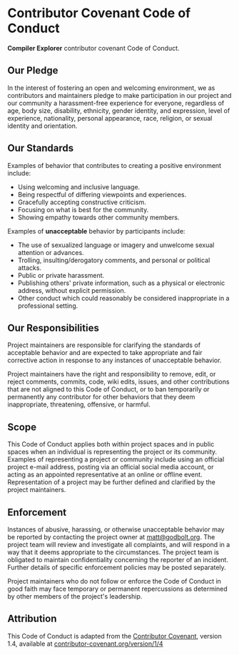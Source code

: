 # Contributor Covenant Code of Conduct

**Compiler Explorer** contributor covenant Code of Conduct.

## Our Pledge

In the interest of fostering an open and welcoming environment, we as
 contributors and maintainers pledge to make participation in our project
 and our community a harassment-free experience for everyone, regardless of age,
 body size, disability, ethnicity, gender identity, and expression,
 level of experience, nationality, personal appearance, race, religion,
 or sexual identity and orientation.

## Our Standards

Examples of behavior that contributes to creating a positive environment include:

* Using welcoming and inclusive language.
* Being respectful of differing viewpoints and experiences.
* Gracefully accepting constructive criticism.
* Focusing on what is best for the community.
* Showing empathy towards other community members.

Examples of **unacceptable** behavior by participants include:

* The use of sexualized language or imagery and unwelcome sexual attention or advances.
* Trolling, insulting/derogatory comments, and personal or political attacks.
* Public or private harassment.
* Publishing others' private information, such as a physical or electronic address, 
  without explicit permission.
* Other conduct which could reasonably be considered inappropriate in a
  professional setting.

## Our Responsibilities

Project maintainers are responsible for clarifying the standards of acceptable
 behavior and are expected to take appropriate and fair corrective action in
 response to any instances of unacceptable behavior.

Project maintainers have the right and responsibility to remove, edit, or
 reject comments, commits, code, wiki edits, issues, and other contributions
 that are not aligned to this Code of Conduct, or to ban
 temporarily or permanently any contributor for other behaviors that they deem
 inappropriate, threatening, offensive, or harmful.

## Scope

This Code of Conduct applies both within project spaces and in public spaces
 when an individual is representing the project or its community. Examples of
 representing a project or community include using an official project e-mail
 address, posting via an official social media account, or acting as
 an appointed representative at an online or offline event.
 Representation of a project may be further defined and clarified by the project
 maintainers.

## Enforcement

Instances of abusive, harassing, or otherwise unacceptable behavior may be
 reported by contacting the project owner at
 [matt@godbolt.org](mailto:matt@godbolt.org). The project team will review
 and investigate all complaints, and will respond in a way that it deems
 appropriate to the circumstances. The project team is obligated to maintain
 confidentiality concerning the reporter of an incident. Further details of
 specific enforcement policies may be posted separately.

Project maintainers who do not follow or enforce the Code of Conduct in good
 faith may face temporary or permanent repercussions as determined by other
 members of the project's leadership.

## Attribution

This Code of Conduct is adapted from the [Contributor Covenant][homepage],
 version 1.4, available at [contributor-covenant.org/version/1/4][version]

[homepage]: https://www.contributor-covenant.org/
[version]: https://www.contributor-covenant.org/version/1/4/
